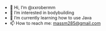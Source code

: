 - 👋 Hi, I’m @xxrobermm
- 👀 I’m interested in bodybuilding
- 🌱 I’m currently learning how to use Java
- 📫 How to reach me: massm285@gmail.com

<!---
xxrobermm/xxrobermm is a ✨ special ✨ repository because its `README.md` (this file) appears on your GitHub profile.
You can click the Preview link to take a look at your changes.
--->
